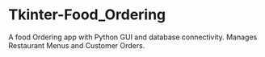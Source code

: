 # Tkinter-Food_Ordering

A food Ordering app with Python GUI and database connectivity.
Manages Restaurant Menus and Customer Orders.
